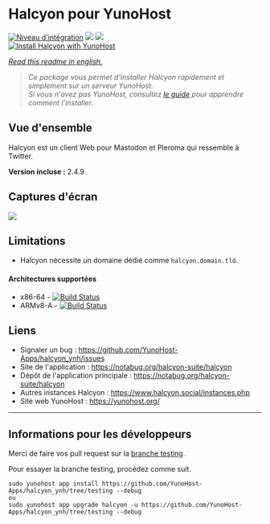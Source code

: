 # Halcyon pour YunoHost

[![Niveau d'intégration](https://dash.yunohost.org/integration/halcyon.svg)](https://dash.yunohost.org/appci/app/halcyon) ![](https://ci-apps.yunohost.org/ci/badges/halcyon.status.svg) ![](https://ci-apps.yunohost.org/ci/badges/halcyon.maintain.svg)  
[![Install Halcyon with YunoHost](https://install-app.yunohost.org/install-with-yunohost.svg)](https://install-app.yunohost.org/?app=halcyon)

*[Read this readme in english.](./README.md)* 

> *Ce package vous permet d'installer Halcyon rapidement et simplement sur un serveur YunoHost.  
Si vous n'avez pas YunoHost, consultez [le guide](https://yunohost.org/#/install) pour apprendre comment l'installer.*


## Vue d'ensemble
Halcyon est un client Web pour Mastodon et Pleroma qui ressemble à Twitter.

**Version incluse :** 2.4.9

## Captures d'écran

![](https://halcyon.cybre.space/login/assets/images/preview0.png)

## Limitations

* Halcyon nécessite un domaine dédié comme `halcyon.domain.tld`.

#### Architectures supportées

* x86-64 - [![Build Status](https://ci-apps.yunohost.org/ci/logs/halcyon%20%28Apps%29.svg)](https://ci-apps.yunohost.org/ci/apps/halcyon/)
* ARMv8-A - [![Build Status](https://ci-apps-arm.yunohost.org/ci/logs/halcyon%20%28Apps%29.svg)](https://ci-apps-arm.yunohost.org/ci/apps/halcyon/)

## Liens

 * Signaler un bug : https://github.com/YunoHost-Apps/halcyon_ynh/issues
 * Site de l'application : https://notabug.org/halcyon-suite/halcyon
 * Dépôt de l'application principale : https://notabug.org/halcyon-suite/halcyon
 * Autres instances Halcyon : https://www.halcyon.social/instances.php
 * Site web YunoHost : https://yunohost.org/
---

## Informations pour les développeurs

Merci de faire vos pull request sur la [branche testing](https://github.com/YunoHost-Apps/halcyon_ynh/tree/testing).

Pour essayer la branche testing, procédez comme suit.
```
sudo yunohost app install https://github.com/YunoHost-Apps/halcyon_ynh/tree/testing --debug
ou
sudo yunohost app upgrade halcyon -u https://github.com/YunoHost-Apps/halcyon_ynh/tree/testing --debug
```
